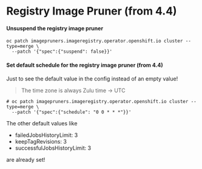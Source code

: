 # Registry Image Pruner (from 4.4)

#### Unsuspend the registry image pruner
```
oc patch imagepruners.imageregistry.operator.openshift.io cluster --type=merge \
  --patch '{"spec":{"suspend": false}}'
```
#### Set default schedule for the registry image pruner (from 4.4)
Just to see the default value in the config instead of an empty value!
> The time zone is always Zulu time -> UTC
```
# oc patch imagepruners.imageregistry.operator.openshift.io cluster --type=merge \
  --patch '{"spec":{"schedule": "0 0 * * *"}}'
```
The other default values like
- failedJobsHistoryLimit: 3
- keepTagRevisions: 3
- successfulJobsHistoryLimit: 3

are already set!
